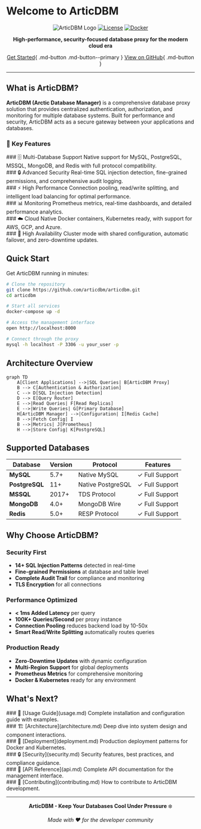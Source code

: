 # Welcome to ArticDBM

<div align="center">

![ArticDBM Logo](https://img.shields.io/badge/ArticDBM-v1.0.0-blue.svg?style=for-the-badge)
[![License](https://img.shields.io/badge/License-AGPL%20v3-blue.svg?style=for-the-badge)](LICENSE.md)
[![Docker](https://img.shields.io/badge/docker-ready-blue.svg?style=for-the-badge)](https://hub.docker.com/r/articdbm/proxy)

**High-performance, security-focused database proxy for the modern cloud era**

[Get Started](#quick-start){ .md-button .md-button--primary }
[View on GitHub](https://github.com/articdbm/articdbm){ .md-button }

</div>

---

## What is ArticDBM?

**ArticDBM (Arctic Database Manager)** is a comprehensive database proxy solution that provides centralized authentication, authorization, and monitoring for multiple database systems. Built for performance and security, ArticDBM acts as a secure gateway between your applications and databases.

### 🌟 Key Features

<div class="grid" markdown>

<div class="feature-card" markdown>
### 🗄️ Multi-Database Support
Native support for MySQL, PostgreSQL, MSSQL, MongoDB, and Redis with full protocol compatibility.
</div>

<div class="feature-card" markdown>
### 🔒 Advanced Security
Real-time SQL injection detection, fine-grained permissions, and comprehensive audit logging.
</div>

<div class="feature-card" markdown>
### ⚡ High Performance
Connection pooling, read/write splitting, and intelligent load balancing for optimal performance.
</div>

<div class="feature-card" markdown>
### 📊 Monitoring
Prometheus metrics, real-time dashboards, and detailed performance analytics.
</div>

<div class="feature-card" markdown>
### ☁️ Cloud Native
Docker containers, Kubernetes ready, with support for AWS, GCP, and Azure.
</div>

<div class="feature-card" markdown>
### 🔄 High Availability
Cluster mode with shared configuration, automatic failover, and zero-downtime updates.
</div>

</div>

## Quick Start

Get ArticDBM running in minutes:

```bash
# Clone the repository
git clone https://github.com/articdbm/articdbm.git
cd articdbm

# Start all services
docker-compose up -d

# Access the management interface
open http://localhost:8000

# Connect through the proxy
mysql -h localhost -P 3306 -u your_user -p
```

## Architecture Overview

```mermaid
graph TD
    A[Client Applications] -->|SQL Queries| B[ArticDBM Proxy]
    B --> C[Authentication & Authorization]
    C --> D[SQL Injection Detection]
    D --> E[Query Router]
    E -->|Read Queries| F[Read Replicas]
    E -->|Write Queries| G[Primary Database]
    H[ArticDBM Manager] -->|Configuration| I[Redis Cache]
    B -->|Fetch Config| I
    B -->|Metrics| J[Prometheus]
    H -->|Store Config| K[PostgreSQL]
```

## Supported Databases

| Database | Version | Protocol | Features |
|----------|---------|----------|----------|
| **MySQL** | 5.7+ | Native MySQL | <span class="badge badge-green">✓ Full Support</span> |
| **PostgreSQL** | 11+ | Native PostgreSQL | <span class="badge badge-green">✓ Full Support</span> |
| **MSSQL** | 2017+ | TDS Protocol | <span class="badge badge-green">✓ Full Support</span> |
| **MongoDB** | 4.0+ | MongoDB Wire | <span class="badge badge-green">✓ Full Support</span> |
| **Redis** | 5.0+ | RESP Protocol | <span class="badge badge-green">✓ Full Support</span> |

## Why Choose ArticDBM?

### Security First
- **14+ SQL Injection Patterns** detected in real-time
- **Fine-grained Permissions** at database and table level
- **Complete Audit Trail** for compliance and monitoring
- **TLS Encryption** for all connections

### Performance Optimized
- **< 1ms Added Latency** per query
- **100K+ Queries/Second** per proxy instance
- **Connection Pooling** reduces backend load by 10-50x
- **Smart Read/Write Splitting** automatically routes queries

### Production Ready
- **Zero-Downtime Updates** with dynamic configuration
- **Multi-Region Support** for global deployments
- **Prometheus Metrics** for comprehensive monitoring
- **Docker & Kubernetes** ready for any environment

## What's Next?

<div class="grid" markdown>

<div markdown>
### 📘 [Usage Guide](usage.md)
Complete installation and configuration guide with examples.
</div>

<div markdown>
### 🏗️ [Architecture](architecture.md)
Deep dive into system design and component interactions.
</div>

<div markdown>
### 🚀 [Deployment](deployment.md)
Production deployment patterns for Docker and Kubernetes.
</div>

<div markdown>
### 🔒 [Security](security.md)
Security features, best practices, and compliance guidance.
</div>

<div markdown>
### 🔌 [API Reference](api.md)
Complete API documentation for the management interface.
</div>

<div markdown>
### 🤝 [Contributing](contributing.md)
How to contribute to ArticDBM development.
</div>

</div>

---

<div align="center">

**ArticDBM - Keep Your Databases Cool Under Pressure** ❄️

*Made with ❤️ for the developer community*

</div>